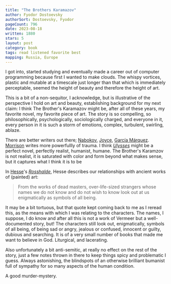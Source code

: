 ```yaml
---
title: "The Brothers Karamazov"
author: Fyodor Dostoevsky
authorSort: Dostoevsky, Fyodor
pageCount: 796
date: 2023-08-18
written: 1880
stars: 5
layout: post
category: book
tags: read listened favorite best
mapping: Russia, Europe
---
```


I got into, started studying and eventually made a career out of computer programming because first I wanted to make clouds. The whispy vortices, plastic and mutable at a timescale just longer than that which is immediately perceptable, seemed the height of beauty and therefore the height of art.

This is a bit of a non-sequitor, I acknowledge, but is illustrative of the perspective I hold on art and beauty, establishing background for my next claim: I think The Brother's Karamazov might be, after all of these years, my favorite novel, my favorite piece of art. The story is so compelling, so philosophically, psychologically, sociologically charged, and everyone in it, every person in it is such a storm of emotions, complex, turbulent, swirling, ablaze.

There are better writers out there; [Nabokov](/author/Vladimir-Nabokov/), [Joyce](/author/James-Joyce/), [García Márquez](/author/Gabriel-García-Márquez/). [Morrison](/author/Toni-Morrison) writes more powerfullly of trauma. I think [_Ulysses_](/blog/Ulysses/) might be a perfect novel, perfectly realist, humanist, humane. The Brother's Karamzov is not realist, it is saturated with color and form beyond what makes sense, but it captures what I think it is to be

In [Hesse](/author/Hermann-Hesse/)'s [_Rosshalde_](/blog/Rosshalde/), Hesse describes our relationships with ancient works of (painted) art:

> From the works of dead masters, over-life-sized strangers whose names we do not know and do not wish to know look out at us enigmatically as symbols of all being.

It may be a bit tortuous, but that quote kept coming back to me as I reread this, as the means with which I was relating to the characters. The names, I suppose, I do know and after all this is not a work of Vermeer but a well-documented story, but! The characters still look out, enigmatically, symbols of all being, of being sad or angry, jealous or confused, innocent or guilty, dubious and searching. It is of a very small number of books that made me want to believe in God. Liturgical, and lacerating.

Also unfortunately a bit anti-semitic, at really no effect on the rest of the story, just a few notes thrown in there to keep things spicy and problematic I guess. Always astonishing, the blindspots of an otherwise brilliant bumanist full of sympathy for so many aspects of the human condition.

A good murder-mystery.
